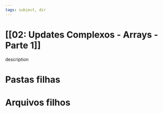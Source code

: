 ```yaml
---
tags: subject, dir
---
```


# [[02: Updates Complexos - Arrays - Parte 1]]

description

# Pastas filhas



# Arquivos filhos


